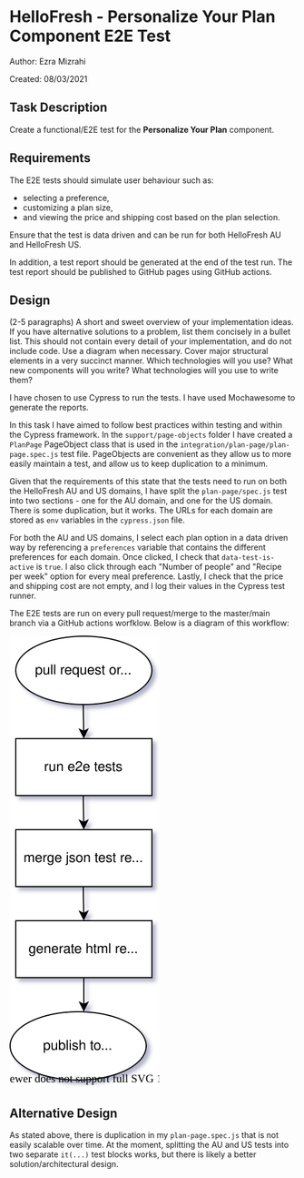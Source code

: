 # HelloFresh - **Personalize Your Plan** Component E2E Test
Author:
  Ezra Mizrahi

Created:
  08/03/2021

## Task Description
Create a functional/E2E test for the **Personalize Your Plan** component.

## Requirements
The E2E tests should simulate user behaviour such as:

* selecting a preference,
* customizing a plan size,
* and viewing the price and shipping cost based on the plan selection.

Ensure that the test is data driven and can be run for both HelloFresh AU and HelloFresh US.

In addition, a test report should be generated at the end of the test run. The test report should be published to GitHub pages using GitHub actions.

## Design
(2-5 paragraphs) A short and sweet overview of your implementation ideas. If
you have alternative solutions to a problem, list them concisely in a bullet
list.  This should not contain every detail of your implementation, and do
not include code. Use a diagram when necessary. Cover major structural
elements in a very succinct manner. Which technologies will you use? What
new components will you write? What technologies will you use to write them?

I have chosen to use Cypress to run the tests. I have used Mochawesome to generate the reports.

In this task I have aimed to follow best practices within testing and within the Cypress framework. In the `support/page-objects` folder I have created a `PlanPage` PageObject class that is used in the `integration/plan-page/plan-page.spec.js` test file. PageObjects are convenient as they allow us to more easily maintain a test, and allow us to keep duplication to a minimum.

Given that the requirements of this state that the tests need to run on both the HelloFresh AU and US domains, I have split the `plan-page/spec.js` test into two sections - one for the AU domain, and one for the US domain. There is some duplication, but it works. The URLs for each domain are stored as `env` variables in the `cypress.json` file.

For both the AU and US domains, I select each plan option in a data driven way by referencing a `preferences` variable that contains the different preferences for each domain. Once clicked, I check that `data-test-is-active` is `true`. I also click through each "Number of people" and "Recipe per week" option for every meal preference. Lastly, I check that the price and shipping cost are not empty, and I log their values in the Cypress test runner.

The E2E tests are run on every pull request/merge to the master/main branch via a GitHub actions worfklow. Below is a diagram of this workflow:

![Workflow](workflow.svg)

## Alternative Design
As stated above, there is duplication in my `plan-page.spec.js` that is not easily scalable over time. At the moment, splitting the AU and US tests into two separate `it(...)` test blocks works, but there is likely a better solution/architectural design.

